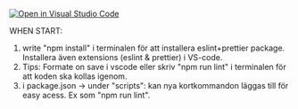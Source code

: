 [![Open in Visual Studio Code](https://classroom.github.com/assets/open-in-vscode-c66648af7eb3fe8bc4f294546bfd86ef473780cde1dea487d3c4ff354943c9ae.svg)](https://classroom.github.com/online_ide?assignment_repo_id=9231674&assignment_repo_type=AssignmentRepo)

WHEN START:

1. write "npm install" i terminalen för att installera eslint+prettier package. Installera även extensions (eslint & prettier) i VS-code.
2. Tips: Formate on save i vscode eller skriv "npm run lint" i terminalen för att koden ska kollas igenom.
3. i package.json -> under "scripts": kan nya kortkommandon läggas till för easy acess. Ex som "npm run lint".

